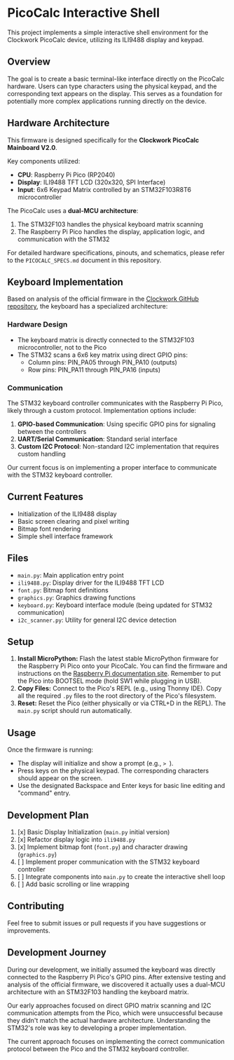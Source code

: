 # PicoCalc Interactive Shell

This project implements a simple interactive shell environment for the Clockwork PicoCalc device, utilizing its ILI9488 display and keypad.

## Overview

The goal is to create a basic terminal-like interface directly on the PicoCalc hardware. Users can type characters using the physical keypad, and the corresponding text appears on the display. This serves as a foundation for potentially more complex applications running directly on the device.

## Hardware Architecture

This firmware is designed specifically for the **Clockwork PicoCalc Mainboard V2.0**.

Key components utilized:
- **CPU**: Raspberry Pi Pico (RP2040)
- **Display**: ILI9488 TFT LCD (320x320, SPI Interface)
- **Input**: 6x6 Keypad Matrix controlled by an STM32F103R8T6 microcontroller

The PicoCalc uses a **dual-MCU architecture**:
1. The STM32F103 handles the physical keyboard matrix scanning
2. The Raspberry Pi Pico handles the display, application logic, and communication with the STM32

For detailed hardware specifications, pinouts, and schematics, please refer to the `PICOCALC_SPECS.md` document in this repository.

## Keyboard Implementation

Based on analysis of the official firmware in the [Clockwork GitHub repository](https://github.com/clockworkpi/PicoCalc/tree/master/Code/picocalc_keyboard), the keyboard has a specialized architecture:

### Hardware Design
- The keyboard matrix is directly connected to the STM32F103 microcontroller, not to the Pico
- The STM32 scans a 6x6 key matrix using direct GPIO pins:
  - Column pins: PIN_PA05 through PIN_PA10 (outputs)
  - Row pins: PIN_PA11 through PIN_PA16 (inputs)

### Communication
The STM32 keyboard controller communicates with the Raspberry Pi Pico, likely through a custom protocol. Implementation options include:

1. **GPIO-based Communication**: Using specific GPIO pins for signaling between the controllers
2. **UART/Serial Communication**: Standard serial interface
3. **Custom I2C Protocol**: Non-standard I2C implementation that requires custom handling

Our current focus is on implementing a proper interface to communicate with the STM32 keyboard controller.

## Current Features

- Initialization of the ILI9488 display
- Basic screen clearing and pixel writing
- Bitmap font rendering
- Simple shell interface framework

## Files

- `main.py`: Main application entry point
- `ili9488.py`: Display driver for the ILI9488 TFT LCD
- `font.py`: Bitmap font definitions
- `graphics.py`: Graphics drawing functions
- `keyboard.py`: Keyboard interface module (being updated for STM32 communication)
- `i2c_scanner.py`: Utility for general I2C device detection

## Setup

1. **Install MicroPython:** Flash the latest stable MicroPython firmware for the Raspberry Pi Pico onto your PicoCalc. You can find the firmware and instructions on the [Raspberry Pi documentation site](https://www.raspberrypi.com/documentation/microcontrollers/micropython.html). Remember to put the Pico into BOOTSEL mode (hold SW1 while plugging in USB).
2. **Copy Files:** Connect to the Pico's REPL (e.g., using Thonny IDE). Copy all the required `.py` files to the root directory of the Pico's filesystem.
3. **Reset:** Reset the Pico (either physically or via CTRL+D in the REPL). The `main.py` script should run automatically.

## Usage

Once the firmware is running:
- The display will initialize and show a prompt (e.g., `> `).
- Press keys on the physical keypad. The corresponding characters should appear on the screen.
- Use the designated Backspace and Enter keys for basic line editing and "command" entry.

## Development Plan

1. [x] Basic Display Initialization (`main.py` initial version)
2. [x] Refactor display logic into `ili9488.py`
3. [x] Implement bitmap font (`font.py`) and character drawing (`graphics.py`)
4. [ ] Implement proper communication with the STM32 keyboard controller
5. [ ] Integrate components into `main.py` to create the interactive shell loop
6. [ ] Add basic scrolling or line wrapping

## Contributing

Feel free to submit issues or pull requests if you have suggestions or improvements.

## Development Journey

During our development, we initially assumed the keyboard was directly connected to the Raspberry Pi Pico's GPIO pins. After extensive testing and analysis of the official firmware, we discovered it actually uses a dual-MCU architecture with an STM32F103 handling the keyboard matrix.

Our early approaches focused on direct GPIO matrix scanning and I2C communication attempts from the Pico, which were unsuccessful because they didn't match the actual hardware architecture. Understanding the STM32's role was key to developing a proper implementation.

The current approach focuses on implementing the correct communication protocol between the Pico and the STM32 keyboard controller.

